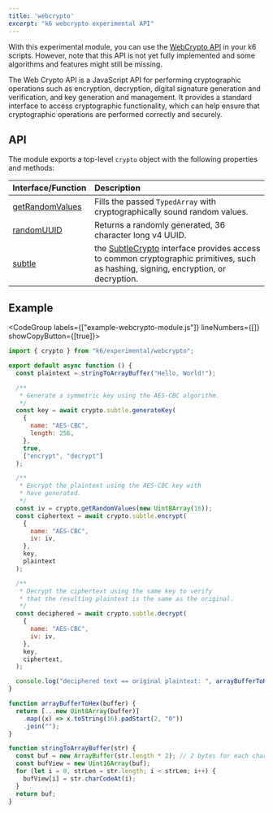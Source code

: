 ```yaml
---
title: 'webcrypto'
excerpt: "k6 webcrypto experimental API"
---
```


<ExperimentalBlockquote />

With this experimental module, you can use the [WebCrypto API](https://developer.mozilla.org/en-US/docs/Web/API/Web_Crypto_API) in your k6 scripts. However, note that this API is not yet fully implemented and some algorithms and features might still be missing.

The Web Crypto API is a JavaScript API for performing cryptographic operations such as encryption, decryption, digital signature generation and verification, and key generation and management. It provides a standard interface to access cryptographic functionality, which can help ensure that cryptographic operations are performed correctly and securely.

## API

The module exports a top-level `crypto` object with the following properties and methods:

| Interface/Function                                                                         | Description                                                                                                                                                                                   |
| :----------------------------------------------------------------------------------------- | :-------------------------------------------------------------------------------------------------------------------------------------------------------------------------------------------- |
| [getRandomValues](/javascript-api/k6-experimental/webcrypto/crypto/getrandomvalues) | Fills the passed `TypedArray` with cryptographically sound random values.                                                                                                                     |
| [randomUUID](/javascript-api/k6-experimental/webcrypto/crypto/randomuuid)           | Returns a randomly generated, 36 character long v4 UUID.                                                                                                                                      |
| [subtle](/javascript-api/k6-experimental/webcrypto/subtlecrypto)                    | the [SubtleCrypto](/javascript-api/k6-experimental/webcrypto/subtlecrypto) interface provides access to common cryptographic primitives, such as hashing, signing, encryption, or decryption. |

## Example

<CodeGroup labels={["example-webcrypto-module.js"]} lineNumbers={[]} showCopyButton={[true]}>

```javascript
import { crypto } from "k6/experimental/webcrypto";

export default async function () {
  const plaintext = stringToArrayBuffer("Hello, World!");

  /**
   * Generate a symmetric key using the AES-CBC algorithm.
   */
  const key = await crypto.subtle.generateKey(
    {
      name: "AES-CBC",
      length: 256,
    },
    true,
    ["encrypt", "decrypt"]
  );

  /**
   * Encrypt the plaintext using the AES-CBC key with
   * have generated.
   */
  const iv = crypto.getRandomValues(new Uint8Array(16));
  const ciphertext = await crypto.subtle.encrypt(
    {
      name: "AES-CBC",
      iv: iv,
    },
    key,
    plaintext
  );

  /**
   * Decrypt the ciphertext using the same key to verify
   * that the resulting plaintext is the same as the original.
   */
  const deciphered = await crypto.subtle.decrypt(
    {
      name: "AES-CBC",
      iv: iv,
    },
    key,
    ciphertext,
  );

  console.log("deciphered text == original plaintext: ", arrayBufferToHex(deciphered) === arrayBufferToHex(plaintext))
}

function arrayBufferToHex(buffer) {
  return [...new Uint8Array(buffer)]
    .map((x) => x.toString(16).padStart(2, "0"))
    .join("");
}

function stringToArrayBuffer(str) {
  const buf = new ArrayBuffer(str.length * 2); // 2 bytes for each char
  const bufView = new Uint16Array(buf);
  for (let i = 0, strLen = str.length; i < strLen; i++) {
    bufView[i] = str.charCodeAt(i);
  }
  return buf;
}
```

</CodeGroup>